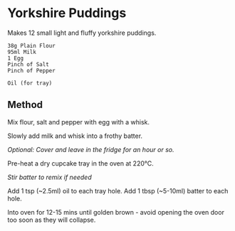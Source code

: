 # Yorkshire Puddings

Makes 12 small light and fluffy yorkshire puddings. 

```
38g Plain Flour
95ml Milk
1 Egg
Pinch of Salt
Pinch of Pepper

Oil (for tray)
```


## Method

Mix flour, salt and pepper with egg with a whisk. 

Slowly add milk and whisk into a frothy batter.

_Optional: Cover and leave in the fridge for an hour or so._

Pre-heat a dry cupcake tray in the oven at 220℃.

_Stir batter to remix if needed_

Add 1 tsp (~2.5ml) oil to each tray hole.
Add 1 tbsp (~5-10ml) batter to each hole.

Into oven for 12-15 mins until golden brown - avoid opening the oven door too soon as they will collapse. 